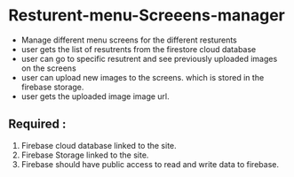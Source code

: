# Resturent-menu-Screeens-manager

- Manage different menu screens for the different resturents 
- user gets the list of resutrents from the firestore cloud database
- user can go to specific resutrent and see previously uploaded images on the screens
- user can upload new images to the screens. which is stored in the firebase storage. 
- user gets the uploaded image image url.


## Required :

1. Firebase cloud database linked to the site.
2. Firebase Storage linked to the site.
3. Firebase should have public access to read and write data to firebase.

